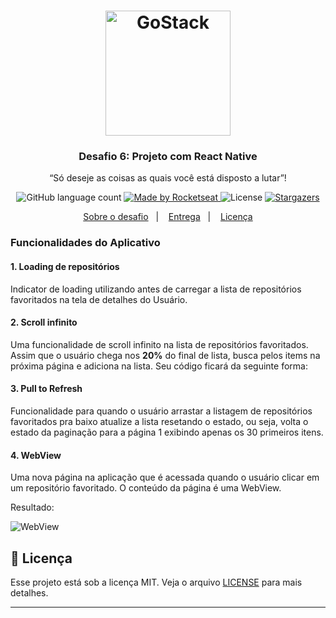 <h1 align="center">
    <img alt="GoStack" src="https://rocketseat-cdn.s3-sa-east-1.amazonaws.com/bootcamp-header.png" width="200px" />
</h1>

<h3 align="center">
  Desafio 6: Projeto com React Native
</h3>

<p align="center">“Só deseje as coisas as quais você está disposto a lutar”!</p>

<p align="center">
  <img alt="GitHub language count" src="https://img.shields.io/github/languages/count/rocketseat/bootcamp-gostack-desafio-06?color=%2304D361">

  <a href="https://rocketseat.com.br">
    <img alt="Made by Rocketseat" src="https://img.shields.io/badge/made%20by-Rocketseat-%2304D361">
  </a>

  <img alt="License" src="https://img.shields.io/badge/license-MIT-%2304D361">

  <a href="https://github.com/Rocketseat/bootcamp-gostack-desafio-06/stargazers">
    <img alt="Stargazers" src="https://img.shields.io/github/stars/rocketseat/bootcamp-gostack-desafio-06?style=social">
  </a>
</p>

<p align="center">
  <a href="#rocket-sobre-o-desafio">Sobre o desafio</a>&nbsp;&nbsp;&nbsp;|&nbsp;&nbsp;&nbsp;
  <a href="#-entrega">Entrega</a>&nbsp;&nbsp;&nbsp;|&nbsp;&nbsp;&nbsp;
  <a href="#memo-licença">Licença</a>
</p>

### Funcionalidades do Aplicativo

#### 1. Loading de repositórios

Indicator de loading utilizando antes de carregar a lista de repositórios favoritados na tela de detalhes do Usuário.

#### 2. Scroll infinito

Uma funcionalidade de scroll infinito na lista de repositórios favoritados. Assim que o usuário chega nos **20%** do final de lista, busca pelos items na próxima página e adiciona na lista. Seu código ficará da seguinte forma:

#### 3. Pull to Refresh

Funcionalidade para quando o usuário arrastar a listagem de repositórios favoritados pra baixo atualize a lista resetando o estado, ou seja, volta o estado da paginação para a página 1 exibindo apenas os 30 primeiros itens.

#### 4. WebView

Uma nova página na aplicação que é acessada quando o usuário clicar em um repositório favoritado. O conteúdo da página é uma WebView.

Resultado:

![WebView](wwww.github/exemplo-web-view.png)

## :memo: Licença

Esse projeto está sob a licença MIT. Veja o arquivo [LICENSE](LICENSE.md) para mais detalhes.

---

